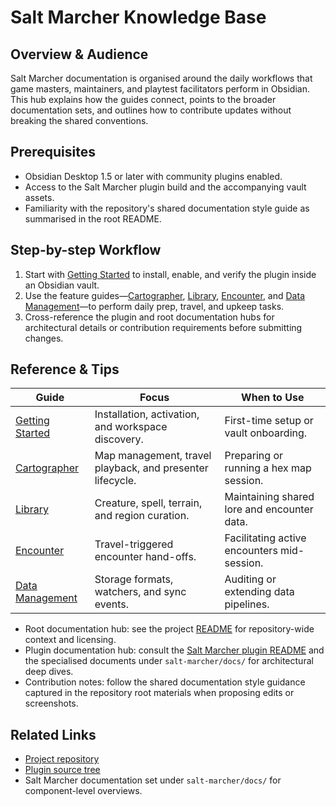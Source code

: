 # Salt Marcher Knowledge Base

## Overview & Audience
Salt Marcher documentation is organised around the daily workflows that game masters, maintainers, and playtest facilitators perform in Obsidian. This hub explains how the guides connect, points to the broader documentation sets, and outlines how to contribute updates without breaking the shared conventions.

## Prerequisites
- Obsidian Desktop 1.5 or later with community plugins enabled.
- Access to the Salt Marcher plugin build and the accompanying vault assets.
- Familiarity with the repository's shared documentation style guide as summarised in the root README.

## Step-by-step Workflow
1. Start with [Getting Started](./Getting-Started.md) to install, enable, and verify the plugin inside an Obsidian vault.
2. Use the feature guides—[Cartographer](./Cartographer.md), [Library](./Library.md), [Encounter](./Encounter.md), and [Data Management](./Data-Management.md)—to perform daily prep, travel, and upkeep tasks.
3. Cross-reference the plugin and root documentation hubs for architectural details or contribution requirements before submitting changes.

## Reference & Tips
| Guide | Focus | When to Use |
| --- | --- | --- |
| [Getting Started](./Getting-Started.md) | Installation, activation, and workspace discovery. | First-time setup or vault onboarding. |
| [Cartographer](./Cartographer.md) | Map management, travel playback, and presenter lifecycle. | Preparing or running a hex map session. |
| [Library](./Library.md) | Creature, spell, terrain, and region curation. | Maintaining shared lore and encounter data. |
| [Encounter](./Encounter.md) | Travel-triggered encounter hand-offs. | Facilitating active encounters mid-session. |
| [Data Management](./Data-Management.md) | Storage formats, watchers, and sync events. | Auditing or extending data pipelines. |

- Root documentation hub: see the project [README](../README.md) for repository-wide context and licensing.
- Plugin documentation hub: consult the [Salt Marcher plugin README](../salt-marcher/README.md) and the specialised documents under `salt-marcher/docs/` for architectural deep dives.
- Contribution notes: follow the shared documentation style guidance captured in the repository root materials when proposing edits or screenshots.

## Related Links
- [Project repository](../README.md)
- [Plugin source tree](../salt-marcher/README.md)
- Salt Marcher documentation set under `salt-marcher/docs/` for component-level overviews.
